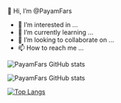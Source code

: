 👋 Hi, I’m @PayamFars
- 👀 I’m interested in ...
- 🌱 I’m currently learning ...
- 💞️ I’m looking to collaborate on ...
- 📫 How to reach me ...


![PayamFars GitHub stats](https://github-readme-stats.vercel.app/api?username=PayamFars&show_icons=true&theme=vue-dark&count_private=true)

![PayamFars GitHub stats](https://github-readme-streak-stats.herokuapp.com/?user=PayamFars&theme=radical&count_private=true)

[![Top Langs](https://github-readme-stats.vercel.app/api/top-langs/?username=PayamFars&theme=radical)](#)



<!---
PayamFars/PayamFars is a ✨ special ✨ repository because its `README.md` (this file) appears on your GitHub profile.
You can click the Preview link to take a look at your changes.
--->
